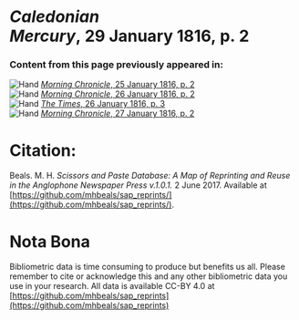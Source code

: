 # *Caledonian Mercury*, 29 January 1816, p. 2  
  
### Content from this page previously appeared in:  
![Hand](http://scissorsandpaste.net/wp-content/uploads/2017/06/smallhandpointer.png) [*Morning Chronicle*, 25 January 1816, p. 2](https://mhbeals.github.io/sap_html/Morning-Chronicle/Morning-Chronicle-25-January-1816-p-2)  
![Hand](http://scissorsandpaste.net/wp-content/uploads/2017/06/smallhandpointer.png) [*Morning Chronicle*, 26 January 1816, p. 2](https://mhbeals.github.io/sap_html/Morning-Chronicle/Morning-Chronicle-26-January-1816-p-2)  
![Hand](http://scissorsandpaste.net/wp-content/uploads/2017/06/smallhandpointer.png) [*The Times*, 26 January 1816, p. 3](https://mhbeals.github.io/sap_html/The-Times/The-Times-26-January-1816-p-3)  
![Hand](http://scissorsandpaste.net/wp-content/uploads/2017/06/smallhandpointer.png) [*Morning Chronicle*, 27 January 1816, p. 2](https://mhbeals.github.io/sap_html/Morning-Chronicle/Morning-Chronicle-27-January-1816-p-2)  


# Citation: 

Beals. M. H. *Scissors and Paste Database: A Map of Reprinting and Reuse in the Anglophone Newspaper Press v.1.0.1.* 2 June 2017. Available at [https://github.com/mhbeals/sap_reprints/](https://github.com/mhbeals/sap_reprints/). 

# Nota Bona

Bibliometric data is time consuming to produce but benefits us all. Please remember to cite or acknowledge this and any other bibliometric data you use in your research. All data is available CC-BY 4.0 at [https://github.com/mhbeals/sap_reprints](https://github.com/mhbeals/sap_reprints)